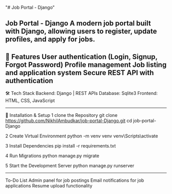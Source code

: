 "# Job Portal - Django" 

Job Portal - Django
A modern job portal built with Django, allowing users to register, update profiles, and apply for jobs.
-----------------------
🚀 Features
User authentication (Login, Signup, Forgot Password)
Profile management
Job listing and application system
Secure REST API with authentication
---------------------
🛠️ Tech Stack
Backend: Django | REST APIs 
Database: Sqlite3
Frontend: HTML, CSS, JavaScript

---------------------
🔧 Installation & Setup
1️ clone the Repository
git clone https://github.com/NikhilAmbudkar/job-portal-Django.git
cd job-portal-Django

2 Create Virtual Environment 
python -m venv venv
venv\Scripts\activate 

3️ Install Dependencies
pip install -r requirements.txt

4 Run Migrations
python manage.py migrate

5 Start the Development Server
python manage.py runserver

----------------
 To-Do List
 Admin panel for job postings
 Email notifications for job applications
 Resume upload functionality

